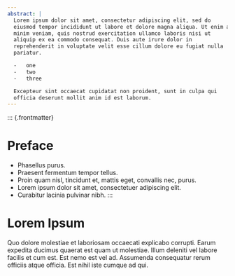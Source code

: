 ```yaml
---
abstract: |
  Lorem ipsum dolor sit amet, consectetur adipiscing elit, sed do
  eiusmod tempor incididunt ut labore et dolore magna aliqua. Ut enim ad
  minim veniam, quis nostrud exercitation ullamco laboris nisi ut
  aliquip ex ea commodo consequat. Duis aute irure dolor in
  reprehenderit in voluptate velit esse cillum dolore eu fugiat nulla
  pariatur.

  -   one
  -   two
  -   three

  Excepteur sint occaecat cupidatat non proident, sunt in culpa qui
  officia deserunt mollit anim id est laborum.
---
```


::: {.frontmatter}
# Preface

-   Phasellus purus.
-   Praesent fermentum tempor tellus.
-   Proin quam nisl, tincidunt et, mattis eget, convallis nec, purus.
-   Lorem ipsum dolor sit amet, consectetuer adipiscing elit.
-   Curabitur lacinia pulvinar nibh.
:::

# Lorem Ipsum

Quo dolore molestiae et laboriosam occaecati explicabo corrupti. Earum
expedita ducimus quaerat est quam ut molestiae. Illum deleniti vel
labore facilis et cum est. Est nemo est vel ad. Assumenda consequatur
rerum officiis atque officia. Est nihil iste cumque ad qui.
